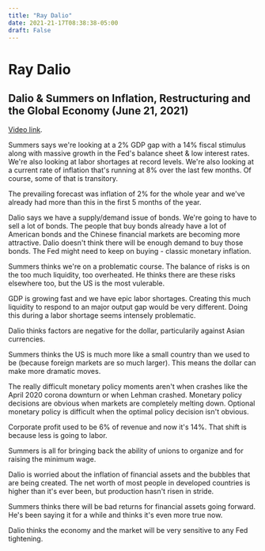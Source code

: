 ```yaml
---
title: "Ray Dalio"
date: 2021-21-17T08:38:38-05:00
draft: False
---
```


# Ray Dalio

## Dalio & Summers on Inflation, Restructuring and the Global Economy (June 21, 2021)

[Video link](https://www.youtube.com/watch?v=rckBn9yfXyU).

Summers says we're looking at a 2% GDP gap with a 14% fiscal stimulus along with massive growth in the Fed's balance sheet & low interest rates.  We're also looking at labor shortages at record levels.  We're also looking at a current rate of inflation that's running at 8% over the last few months.  Of course, some of that is transitory.

The prevailing forecast was inflation of 2% for the whole year and we've already had more than this in the first 5 months of the year.

Dalio says we have a supply/demand issue of bonds.  We're going to have to sell a lot of bonds.  The people that buy bonds already have a lot of American bonds and the Chinese financial markets are becoming more attractive.  Dalio doesn't think there will be enough demand to buy those bonds.  The Fed might need to keep on buying - classic monetary inflation.

Summers thinks we're on a problematic course.  The balance of risks is on the too much liquidity, too overheated.  He thinks there are these risks elsewhere too, but the US is the most vulerable.

GDP is growing fast and we have epic labor shortages.  Creating this much liquidity to respond to an major output gap would be very different.  Doing this during a labor shortage seems intensely problematic.

Dalio thinks factors are negative for the dollar, particularily against Asian currencies.

Summers thinks the US is much more like a small country than we used to be (because foreign markets are so much larger).  This means the dollar can make more dramatic moves.

The really difficult monetary policy moments aren't when crashes like the April 2020 corona downturn or when Lehman crashed.  Monetary policy decisions are obvious when markets are completely melting down.  Optional monetary policy is difficult when the optimal policy decision isn't obvious.

Corporate profit used to be 6% of revenue and now it's 14%.  That shift is because less is going to labor.

Summers is all for bringing back the ability of unions to organize and for raising the minimum wage.

Dalio is worried about the inflation of financial assets and the bubbles that are being created.  The net worth of most people in developed countries is higher than it's ever been, but production hasn't risen in stride.

Summers thinks there will be bad returns for financial assets going forward.  He's been saying it for a while and thinks it's even more true now.

Dalio thinks the economy and the market will be very sensitive to any Fed tightening.


